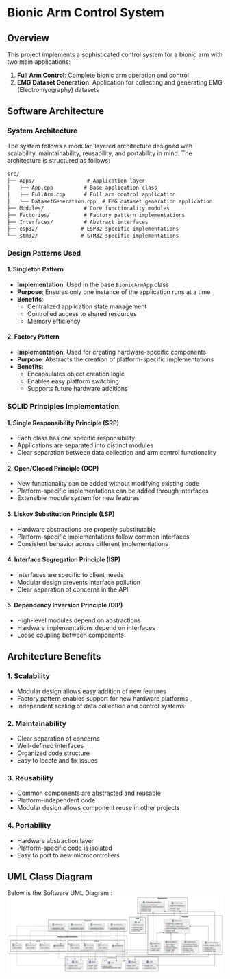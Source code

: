 # Bionic Arm Control System

## Overview
This project implements a sophisticated control system for a bionic arm with two main applications:
1. **Full Arm Control**: Complete bionic arm operation and control
2. **EMG Dataset Generation**: Application for collecting and generating EMG (Electromyography) datasets

## Software Architecture

### System Architecture
The system follows a modular, layered architecture designed with scalability, maintainability, reusability, and portability in mind. The architecture is structured as follows:

```
src/
├── Apps/                 # Application layer
│   ├── App.cpp          # Base application class
│   ├── FullArm.cpp      # Full arm control application
│   └── DatasetGeneration.cpp  # EMG dataset generation application
├── Modules/             # Core functionality modules
├── Factories/           # Factory pattern implementations
├── Interfaces/          # Abstract interfaces
├── esp32/              # ESP32 specific implementations
└── stm32/              # STM32 specific implementations
```

### Design Patterns Used

#### 1. Singleton Pattern
- **Implementation**: Used in the base `BionicArmApp` class
- **Purpose**: Ensures only one instance of the application runs at a time
- **Benefits**:
  - Centralized application state management
  - Controlled access to shared resources
  - Memory efficiency

#### 2. Factory Pattern
- **Implementation**: Used for creating hardware-specific components
- **Purpose**: Abstracts the creation of platform-specific implementations
- **Benefits**:
  - Encapsulates object creation logic
  - Enables easy platform switching
  - Supports future hardware additions

### SOLID Principles Implementation

#### 1. Single Responsibility Principle (SRP)
- Each class has one specific responsibility
- Applications are separated into distinct modules
- Clear separation between data collection and arm control functionality

#### 2. Open/Closed Principle (OCP)
- New functionality can be added without modifying existing code
- Platform-specific implementations can be added through interfaces
- Extensible module system for new features

#### 3. Liskov Substitution Principle (LSP)
- Hardware abstractions are properly substitutable
- Platform-specific implementations follow common interfaces
- Consistent behavior across different implementations

#### 4. Interface Segregation Principle (ISP)
- Interfaces are specific to client needs
- Modular design prevents interface pollution
- Clear separation of concerns in the API

#### 5. Dependency Inversion Principle (DIP)
- High-level modules depend on abstractions
- Hardware implementations depend on interfaces
- Loose coupling between components

## Architecture Benefits

### 1. Scalability
- Modular design allows easy addition of new features
- Factory pattern enables support for new hardware platforms
- Independent scaling of data collection and control systems

### 2. Maintainability
- Clear separation of concerns
- Well-defined interfaces
- Organized code structure
- Easy to locate and fix issues

### 3. Reusability
- Common components are abstracted and reusable
- Platform-independent code
- Modular design allows component reuse in other projects

### 4. Portability
- Hardware abstraction layer
- Platform-specific code is isolated
- Easy to port to new microcontrollers

## UML Class Diagram
Below is the Software UML Diagram : 
![UML Diagram](UML-Diagram/UML-Diagram.png)
